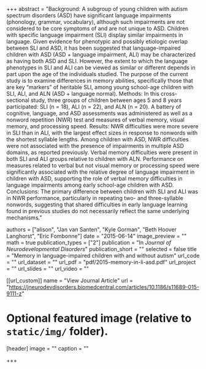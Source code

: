 +++
abstract = "Background: A subgroup of young children with autism spectrum disorders (ASD) have significant language impairments (phonology, grammar, vocabulary), although such impairments are not considered to be core symptoms of and are not unique to ASD. Children with specific language impairment (SLI) display similar impairments in language. Given evidence for phenotypic and possibly etiologic overlap between SLI and ASD, it has been suggested that language-impaired children with ASD (ASD + language impairment, ALI) may be characterized as having both ASD and SLI. However, the extent to which the language phenotypes in SLI and ALI can be viewed as similar or different depends in part upon the age of the individuals studied. The purpose of the current study is to examine differences in memory abilities, specifically those that are key “markers” of heritable SLI, among young school-age children with SLI, ALI, and ALN (ASD + language normal). Methods: In this cross-sectional study, three groups of children between ages 5 and 8 years participated: SLI (n = 18), ALI (n = 22), and ALN (n = 20). A battery of cognitive, language, and ASD assessments was administered as well as a nonword repetition (NWR) test and measures of verbal memory, visual memory, and processing speed. Results: NWR difficulties were more severe in SLI than in ALI, with the largest effect sizes in response to nonwords with the shortest syllable lengths. Among children with ASD, NWR difficulties were not associated with the presence of impairments in multiple ASD domains, as reported previously. Verbal memory difficulties were present in both SLI and ALI groups relative to children with ALN. Performance on measures related to verbal but not visual memory or processing speed were significantly associated with the relative degree of language impairment in children with ASD, supporting the role of verbal memory difficulties in language impairments among early school-age children with ASD. Conclusions: The primary difference between children with SLI and ALI was in NWR performance, particularly in repeating two- and three-syllable nonwords, suggesting that shared difficulties in early language learning found in previous studies do not necessarily reflect the same underlying mechanisms."

authors = ["alison", "Jan van Santen", "Kyle Gorman", "Beth Hoover Langhorst", "Eric Fombonne"]
date = "2015-06-14"
image_preview = ""
math = true
publication_types = ["2"]
publication = "In *Journal of Neurodevelopmental Disorders*"
publication_short = ""
selected = false
title = "Memory in language-impaired children with and without autism"
url_code = ""
url_dataset = ""
url_pdf = "pdf/2015-memory-in-li-asd.pdf"
url_project = ""
url_slides = ""
url_video = ""

[[url_custom]]
name = "View Journal Article"
url = "https://jneurodevdisorders.biomedcentral.com/articles/10.1186/s11689-015-9111-z"

# Optional featured image (relative to `static/img/` folder).
[header]
image = ""
caption = ""

+++
